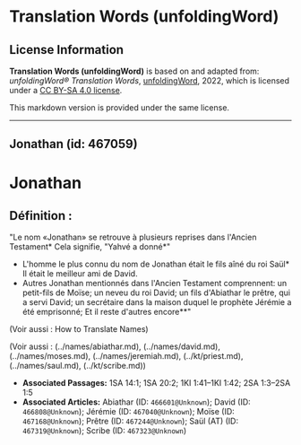# Translation Words (unfoldingWord)

## License Information

**Translation Words (unfoldingWord)** is based on and adapted from: _unfoldingWord® Translation Words_, [unfoldingWord](https://unfoldingword.org/utw), 2022, which is licensed under a [CC BY-SA 4.0 license](https://creativecommons.org/licenses/by-sa/4.0/legalcode.en).

This markdown version is provided under the same license.



--------------------------------

## Jonathan (id: 467059)

Jonathan
========

Définition :
------------

"Le nom «Jonathan» se retrouve à plusieurs reprises dans l'Ancien Testament\* Cela signifie, "Yahvé a donné\*"

* L'homme le plus connu du nom de Jonathan était le fils aîné du roi Saül\* Il était le meilleur ami de David.
* Autres Jonathan mentionnés dans l'Ancien Testament comprennent: un petit\-fils de Moïse; un neveu du roi David; un fils d'Abiathar le prêtre, qui a servi David; un secrétaire dans la maison duquel le prophète Jérémie a été emprisonné; Et il reste d'autres encore\*\*"

(Voir aussi : How to Translate Names)

(Voir aussi : (../names/abiathar.md), (../names/david.md), (../names/moses.md), (../names/jeremiah.md), (../kt/priest.md), (../names/saul.md), (../kt/scribe.md))

* **Associated Passages:** 1SA 14:1; 1SA 20:2; 1KI 1:41–1KI 1:42; 2SA 1:3–2SA 1:5
* **Associated Articles:** Abiathar (ID: `466601@Unknown`); David (ID: `466808@Unknown`); Jérémie (ID: `467040@Unknown`); Moïse (ID: `467168@Unknown`); Prêtre (ID: `467244@Unknown`); Saül (AT) (ID: `467319@Unknown`); Scribe (ID: `467323@Unknown`)

